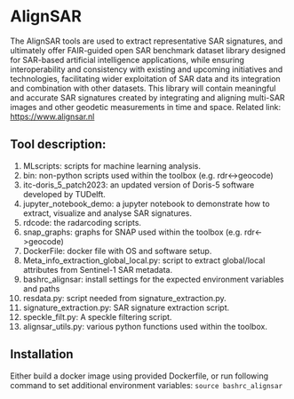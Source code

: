 # AlignSAR
The AlignSAR tools are used to extract representative SAR signatures, and ultimately offer FAIR-guided open SAR benchmark dataset library designed for SAR-based artificial intelligence applications, while ensuring interoperability and consistency with existing and upcoming initiatives and technologies, facilitating wider exploitation of SAR data and its integration and combination with other datasets. This library will contain meaningful and accurate SAR signatures created by integrating and aligning multi-SAR images and other geodetic measurements in time and space. Related link: https://www.alignsar.nl

## Tool description:
1. MLscripts: scripts for machine learning analysis.
2. bin: non-python scripts used within the toolbox (e.g. rdr<->geocode)
3. itc-doris_5_patch2023: an updated version of Doris-5 software developed by TUDelft.
4. jupyter_notebook_demo: a jupyter notebook to demonstrate how to extract, visualize and analyse SAR signatures.
6. rdcode: the radarcoding scripts.
7. snap_graphs: graphs for SNAP used within the toolbox (e.g. rdr<->geocode)
8. DockerFile: docker file with OS and software setup.
9. Meta_info_extraction_global_local.py: script to extract global/local attributes from Sentinel-1 SAR metadata. 
10. bashrc_alignsar: install settings for the expected environment variables and paths
11. resdata.py: script needed from signature_extraction.py.
12. signature_extraction.py: SAR signature extraction script.
13. speckle_filt.py: A speckle filtering script.
14. alignsar_utils.py: various python functions used within the toolbox.

## Installation
Either build a docker image using provided Dockerfile, or run following command to set additional environment variables:
`source bashrc_alignsar`
